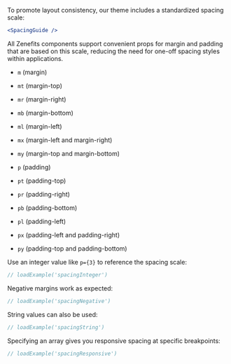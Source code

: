 To promote layout consistency, our theme includes a standardized spacing scale:

```jsx
<SpacingGuide />
```

All Zenefits components support convenient props for margin and padding that are based on this scale,
reducing the need for one-off spacing styles within applications.

* `m` (margin)
* `mt` (margin-top)
* `mr` (margin-right)
* `mb` (margin-bottom)
* `ml` (margin-left)
* `mx` (margin-left and margin-right)
* `my` (margin-top and margin-bottom)

* `p` (padding)
* `pt` (padding-top)
* `pr` (padding-right)
* `pb` (padding-bottom)
* `pl` (padding-left)
* `px` (padding-left and padding-right)
* `py` (padding-top and padding-bottom)

Use an integer value like `p={3}` to reference the spacing scale:

```jsx
// loadExample('spacingInteger')
```

Negative margins work as expected:

```jsx
// loadExample('spacingNegative')
```

String values can also be used:

```jsx
// loadExample('spacingString')
```

Specifying an array gives you responsive spacing at specific breakpoints:

<!-- TODO: link to responsive section with more details on breakpoints -->

```jsx
// loadExample('spacingResponsive')
```
